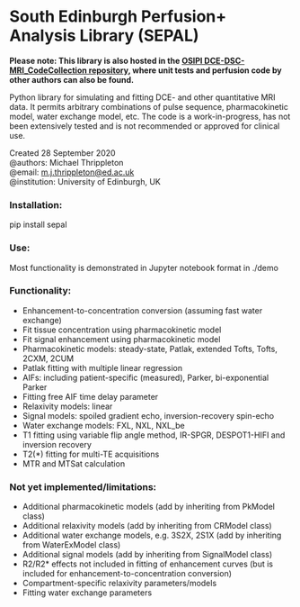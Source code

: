 # South Edinburgh Perfusion+ Analysis Library (SEPAL)

**Please note: This library is also hosted in the [OSIPI DCE-DSC-MRI_CodeCollection repository](https://github.com/OSIPI/DCE-DSC-MRI_CodeCollection), where unit tests and perfusion code by other authors can also be found.**

Python library for simulating and fitting DCE- and other quantitative MRI data. It permits arbitrary combinations of pulse sequence, pharmacokinetic model, water exchange model, etc. The code is a work-in-progress, has not been extensively tested and is not recommended or approved for clinical use.

Created 28 September 2020  
@authors: Michael Thrippleton  
@email: m.j.thrippleton@ed.ac.uk  
@institution: University of Edinburgh, UK

### Installation:
pip install sepal

### Use:
Most functionality is demonstrated in Jupyter notebook format in ./demo 

### Functionality:
- Enhancement-to-concentration conversion (assuming fast water exchange)
- Fit tissue concentration using pharmacokinetic model
- Fit signal enhancement using pharmacokinetic model
- Pharmacokinetic models: steady-state, Patlak, extended Tofts, Tofts, 2CXM, 2CUM
- Patlak fitting with multiple linear regression
- AIFs: including patient-specific (measured), Parker, bi-exponential Parker
- Fitting free AIF time delay parameter
- Relaxivity models: linear
- Signal models: spoiled gradient echo, inversion-recovery spin-echo
- Water exchange models: FXL, NXL, NXL_be
- T1 fitting using variable flip angle method, IR-SPGR, DESPOT1-HIFI and inversion recovery 
- T2(*) fitting for multi-TE acquisitions
- MTR and MTSat calculation

### Not yet implemented/limitations:
- Additional pharmacokinetic models (add by inheriting from PkModel class)
- Additional relaxivity models (add by inheriting from CRModel class)
- Additional water exchange models, e.g. 3S2X, 2S1X (add by inheriting from WaterExModel class)
- Additional signal models (add by inheriting from SignalModel class)
- R2/R2* effects not included in fitting of enhancement curves (but is included for enhancement-to-concentration conversion)
- Compartment-specific relaxivity parameters/models
- Fitting water exchange parameters
